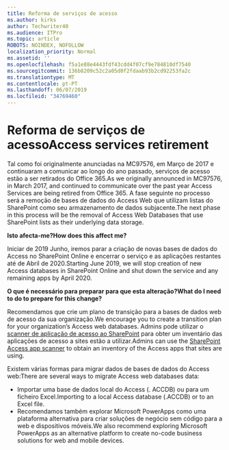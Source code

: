 ```yaml
---
title: Reforma de serviços de acesso
ms.author: kirks
author: Techwriter40
ms.audience: ITPro
ms.topic: article
ROBOTS: NOINDEX, NOFOLLOW
localization_priority: Normal
ms.assetid: ''
ms.openlocfilehash: f5a1e88e4443fdf43cdd4f07cf9e784810df7540
ms.sourcegitcommit: 136b8209c52c2a05d0f2fdaab93b2cd92253fa2c
ms.translationtype: MT
ms.contentlocale: pt-PT
ms.lasthandoff: 06/07/2019
ms.locfileid: "34769460"
---
```

# <a name="access-services-retirement"></a><span data-ttu-id="9e749-102">Reforma de serviços de acesso</span><span class="sxs-lookup"><span data-stu-id="9e749-102">Access services retirement</span></span>

<span data-ttu-id="9e749-103">Tal como foi originalmente anunciadas na MC97576, em Março de 2017 e continuaram a comunicar ao longo do ano passado, serviços de acesso estão a ser retirados do Office 365.</span><span class="sxs-lookup"><span data-stu-id="9e749-103">As we originally announced in MC97576, in March 2017, and continued to communicate over the past year Access Services are being retired from Office 365.</span></span> <span data-ttu-id="9e749-104">A fase seguinte no processo será a remoção de bases de dados do Access Web que utilizam listas do SharePoint como seu armazenamento de dados subjacente.</span><span class="sxs-lookup"><span data-stu-id="9e749-104">The next phase in this process will be the removal of Access Web Databases that use SharePoint lists as their underlying data storage.</span></span>

<span data-ttu-id="9e749-105">**Isto afecta-me?**</span><span class="sxs-lookup"><span data-stu-id="9e749-105">**How does this affect me?**</span></span>

<span data-ttu-id="9e749-106">Iniciar de 2019 Junho, iremos parar a criação de novas bases de dados do Access no SharePoint Online e encerrar o serviço e as aplicações restantes até de Abril de 2020.</span><span class="sxs-lookup"><span data-stu-id="9e749-106">Starting June 2019, we will stop creation of new Access databases in SharePoint Online and shut down the service and any remaining apps by April 2020.</span></span>

<span data-ttu-id="9e749-107">**O que é necessário para preparar para que esta alteração?**</span><span class="sxs-lookup"><span data-stu-id="9e749-107">**What do I need to do to prepare for this change?**</span></span>

<span data-ttu-id="9e749-108">Recomendamos que crie um plano de transição para a bases de dados web de acesso da sua organização.</span><span class="sxs-lookup"><span data-stu-id="9e749-108">We encourage you to create a transition plan for your organization’s Access web databases.</span></span> <span data-ttu-id="9e749-109">Admins pode utilizar o [scanner de aplicação de acesso ao SharePoint](https://github.com/SharePoint/PnP-Tools/tree/master/Solutions/SharePoint.AccessApp.Scanner) para obter um inventário das aplicações de acesso a sites estão a utilizar.</span><span class="sxs-lookup"><span data-stu-id="9e749-109">Admins can use the [SharePoint Access app scanner](https://github.com/SharePoint/PnP-Tools/tree/master/Solutions/SharePoint.AccessApp.Scanner) to obtain an inventory of the Access apps that sites are using.</span></span> 

<span data-ttu-id="9e749-110">Existem várias formas para migrar dados de bases de dados do Access web:</span><span class="sxs-lookup"><span data-stu-id="9e749-110">There are several ways to migrate Access web databases data:</span></span>

- <span data-ttu-id="9e749-111">Importar uma base de dados local do Access (. ACCDB) ou para um ficheiro Excel.</span><span class="sxs-lookup"><span data-stu-id="9e749-111">Importing to a local Access database (.ACCDB) or to an Excel file.</span></span>
- <span data-ttu-id="9e749-112">Recomendamos também explorar Microsoft PowerApps como uma plataforma alternativa para criar soluções de negócio sem código para a web e dispositivos móveis.</span><span class="sxs-lookup"><span data-stu-id="9e749-112">We also recommend exploring Microsoft PowerApps as an alternative platform to create no-code business solutions for web and mobile devices.</span></span>
